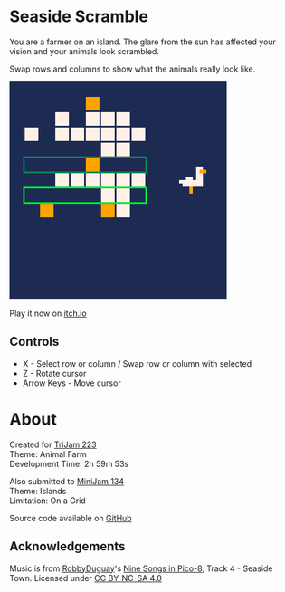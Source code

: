 # Seaside Scramble
You are a farmer on an island. The glare from the sun
has affected your vision and your animals look scrambled.

Swap rows and columns to show what the animals really look like.


[![A scrambled grid of white and orange squares next to pixel art of a seagull](images/cover.png)](https://minimechmedia.itch.io/seaside-scramble)

Play it now on [itch.io](https://minimechmedia.itch.io/seaside-scramble)


## Controls
* X - Select row or column / Swap row or column with selected
* Z - Rotate cursor
* Arrow Keys - Move cursor




# About
Created for [TriJam 223](https://itch.io/jam/trijam-223/entries)  
Theme: Animal Farm  
Development Time: 2h 59m 53s  

Also submitted to [MiniJam 134](https://itch.io/jam/mini-jam-134-islands)  
Theme: Islands  
Limitation: On a Grid  


Source code available on [GitHub](https://github.com/CaterpillarGames/pico8-games/tree/master/carts/seaside-scramble)


## Acknowledgements
Music is from [RobbyDuguay](https://www.lexaloffle.com/bbs/?uid=11038)'s [Nine Songs in Pico-8](https://www.lexaloffle.com/bbs/?tid=2619), Track 4 - Seaside Town. 
Licensed under [CC BY-NC-SA 4.0](https://creativecommons.org/licenses/by-nc-sa/4.0/)



